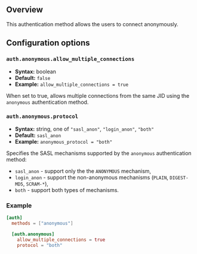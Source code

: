 ## Overview

This authentication method allows the users to connect anonymously.

## Configuration options

### `auth.anonymous.allow_multiple_connections`
* **Syntax:** boolean
* **Default:** `false`
* **Example:** `allow_multiple_connections = true`

When set to true, allows multiple connections from the same JID using the `anonymous` authentication method.

### `auth.anonymous.protocol`
* **Syntax:** string, one of `"sasl_anon"`, `"login_anon"`, `"both"`
* **Default:** `sasl_anon`
* **Example:** `anonymous_protocol = "both"`

Specifies the SASL mechanisms supported by the `anonymous` authentication method:

* `sasl_anon` - support only the the `ANONYMOUS` mechanism,
* `login_anon` - support the non-anonymous mechanisms (`PLAIN`, `DIGEST-MD5`, `SCRAM-*`),
* `both` - support both types of mechanisms.

### Example

```toml
[auth]
  methods = ["anonymous"]

  [auth.anonymous]
    allow_multiple_connections = true
    protocol = "both"
```
